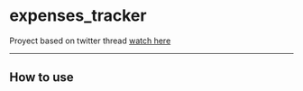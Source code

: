# expenses_tracker
Proyect based on twitter thread [watch here](https://twitter.com/jangiacomelli/status/1331170945738760192)
___

## How to use